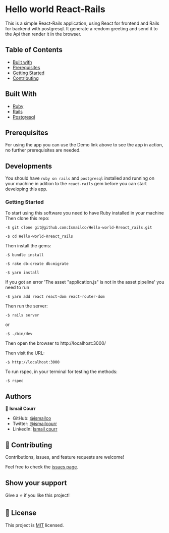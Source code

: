 # Hello world React-Rails

This is a simple React-Rails application, using React for frontend and Rails for backend with postgresql. It generate a rendom greeting and send it to the Api then render it in the browser.

## Table of Contents

- [Built with](#built-with)
- [Prerequisites](#prerequisites)
- [Getting Started](#getting-started)
- [Contributing](#🤝-contributing)

## Built With

- [Ruby](https://www.ruby-lang.org/)
- [Rails](https://rubygems.org/gems/rails)
- [Postgresql](https://www.postgresql.org/)

## Prerequisites

For using the app you can use the Demo link above to see the app in action, no further prerequisites are needed.

## Developments

You should have `ruby on rails` and `postgresql` installed and running on your machine in adition to the `react-rails` gem before you can start developing this app.

### Getting Started

To start using this software you need to have Ruby installed in your machine
Then clone this repo:

```
-$ git clone git@github.com:Ismailco/Hello-world-Rreact_rails.git
```

```
-$ cd Hello-world-Rreact_rails
```

Then install the gems:

```
-$ bundle install
```

```
-$ rake db:create db:migrate
```

```
-$ yarn install
```

If you got an error 'The asset "application.js" is not in the asset pipeline' you need to run

```
-$ yarn add react react-dom react-router-dom
```

Then run the server:

```
-$ rails server
```

or

```
-$ ./bin/dev
```

Then open the browser to http://localhost:3000/

Then visit the URL:

```
-$ http://localhost:3000
```

To run rspec, in your terminal for testing the methods:

```
-$ rspec
```

## Authors

👤 **Ismail Courr**

- GitHub: [@ismailco](https://github.com/ismailco)
- Twitter: [@ismailcourr](https://twitter.com/ismailcourr)
- LinkedIn: [Ismail courr](https://www.linkedin.com/in/ismailcourr)

## 🤝 Contributing

Contributions, issues, and feature requests are welcome!

Feel free to check the [issues page](../../issues/).

## Show your support

Give a ⭐️ if you like this project!

## 📝 License

This project is [MIT](./LICENSE) licensed.
